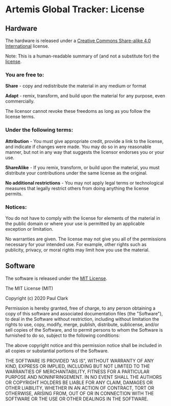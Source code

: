 # Artemis Global Tracker: License

## Hardware

The hardware is released under a [Creative Commons Share-alike 4.0 International](http://creativecommons.org/licenses/by-sa/4.0/) license.

Note: This is a human-readable summary of (and not a substitute for) the [license](http://creativecommons.org/licenses/by-sa/4.0/legalcode).

### You are free to:

**Share** - copy and redistribute the material in any medium or format

**Adapt** - remix, transform, and build upon the material for any purpose, even commercially.

The licensor cannot revoke these freedoms as long as you follow the license terms.

### Under the following terms:

**Attribution** - You must give appropriate credit, provide a link to the license, and indicate if changes were made. You may do so in any reasonable manner, but not in any way that suggests the licensor endorses you or your use.

**ShareAlike** - If you remix, transform, or build upon the material, you must distribute your contributions under the same license as the original.

**No additional restrictions** - You may not apply legal terms or technological measures that legally restrict others from doing anything the license permits.

### Notices:

You do not have to comply with the license for elements of the material in the public domain or where your use is permitted by an applicable exception or limitation.

No warranties are given. The license may not give you all of the permissions necessary for your intended use. For example, other rights such as publicity, privacy, or moral rights may limit how you use the material.

## Software

The software is released under the [MIT License](http://opensource.org/licenses/MIT).

The MIT License (MIT)

Copyright (c) 2020 Paul Clark

Permission is hereby granted, free of charge, to any person obtaining a copy of this software and associated documentation files (the "Software"), to deal in the Software without restriction, including without limitation the rights to use, copy, modify, merge, publish, distribute, sublicense, and/or sell copies of the Software, and to permit persons to whom the Software is furnished to do so, subject to the following conditions:

The above copyright notice and this permission notice shall be included in all copies or substantial portions of the Software.

THE SOFTWARE IS PROVIDED "AS IS", WITHOUT WARRANTY OF ANY KIND, EXPRESS OR IMPLIED, INCLUDING BUT NOT LIMITED TO THE WARRANTIES OF MERCHANTABILITY, FITNESS FOR A PARTICULAR PURPOSE AND NONINFRINGEMENT. IN NO EVENT SHALL THE AUTHORS OR COPYRIGHT HOLDERS BE LIABLE FOR ANY CLAIM, DAMAGES OR OTHER LIABILITY, WHETHER IN AN ACTION OF CONTRACT, TORT OR OTHERWISE, ARISING FROM, OUT OF OR IN CONNECTION WITH THE SOFTWARE OR THE USE OR OTHER DEALINGS IN THE SOFTWARE.
